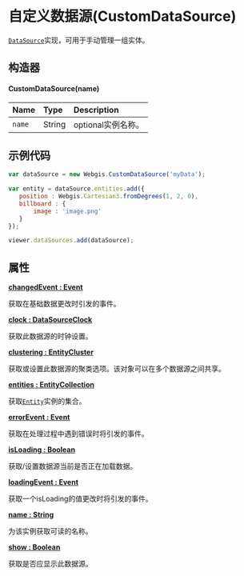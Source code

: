 # 自定义数据源(CustomDataSource)

[`DataSource`](https://www.vvpstk.com/public/Cesium/Documentation/DataSource.html)实现，可用于手动管理一组实体。

## 构造器

#### CustomDataSource(name)

| Name   | Type   | Description        |
| :----- | :----- | :----------------- |
| `name` | String | optional实例名称。 |

## 示例代码

```javascript
var dataSource = new Webgis.CustomDataSource('myData');

var entity = dataSource.entities.add({
   position : Webgis.Cartesian3.fromDegrees(1, 2, 0),
   billboard : {
       image : 'image.png'
   }
});

viewer.dataSources.add(dataSource);
```

## 属性

**[changedEvent : Event]()**

获取在基础数据更改时引发的事件。

**[clock : DataSourceClock]()**

获取此数据源的时钟设置。

**[clustering : EntityCluster]()**

获取或设置此数据源的聚类选项。该对象可以在多个数据源之间共享。

**[entities : EntityCollection]()**

获取[`Entity`](https://www.vvpstk.com/public/Cesium/Documentation/Entity.html)实例的集合。

**[errorEvent : Event]()**

获取在处理过程中遇到错误时将引发的事件。

**[isLoading : Boolean]()**

获取/设置数据源当前是否正在加载数据。

**[loadingEvent : Event]()**

获取一个isLoading的值更改时将引发的事件。

**[name : String]()**

为该实例获取可读的名称。

**[show : Boolean]()**

获取是否应显示此数据源。

## 